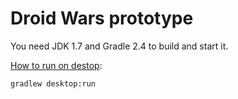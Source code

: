 # Droid Wars prototype

You need JDK 1.7 and Gradle 2.4 to build and start it.

[How to run on destop](https://github.com/libgdx/libgdx/wiki/Gradle-on-the-Commandline#running-the-desktop-project): 
```
gradlew desktop:run
```
